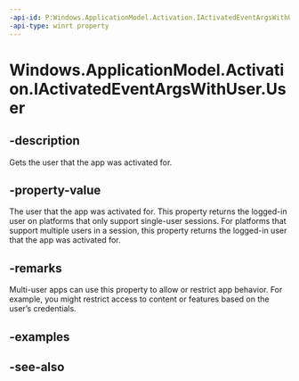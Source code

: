 ```yaml
---
-api-id: P:Windows.ApplicationModel.Activation.IActivatedEventArgsWithUser.User
-api-type: winrt property
---
```


<!-- Property syntax
public Windows.System.User User { get; }
-->

# Windows.ApplicationModel.Activation.IActivatedEventArgsWithUser.User

## -description
Gets the user that the app was activated for.

## -property-value
The user that the app was activated for. This property returns the logged-in user on platforms that only support single-user sessions. For platforms that support multiple users in a session, this property returns the logged-in user that the app was activated for.

## -remarks
Multi-user apps can use this property to allow or restrict app behavior. For example, you might restrict access to content or features based on the user’s credentials.

## -examples

## -see-also

